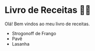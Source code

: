# Livro de Receitas :woman_cook:

Olá! Bem vindos ao meu livro de receitas.
* Strogonoff de Frango
* Pavê
* Lasanha
